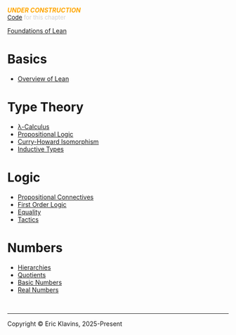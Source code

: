 <span style='color: orange'>***UNDER CONSTRUCTION***</span><br>
<span style='color: lightgray; font-size: 10pt'><a href='https://github.com/klavins/LeanBook/blob/main/main/../LeanBook/Chapters/SUMMARY.lean'>Code</a> for this chapter</span>


[Foundations of Lean](./Introduction.md)

# Basics

- [Overview of Lean](./Lean.md)

# Type Theory

- [λ-Calculus](./LambdaCalculus.md)
- [Propositional Logic](./PropositionalLogic.md)
- [Curry-Howard Isomorphism](./CurryHoward.md)
- [Inductive Types](./InductiveTypes.md)

# Logic

- [Propositional Connectives](./Connectives.md)
- [First Order Logic](./FirstOrderLogic.md)
- [Equality](./Equality.md)
- [Tactics](./Tactics.md)

# Numbers

- [Hierarchies](./Hierarchies.md)
- [Quotients](./Quotients.md)
- [Basic Numbers](./Numbers.md)
- [Real Numbers](./Reals.md)



<div style='height=50px'>&nbsp;</div><hr>
Copyright © Eric Klavins, 2025-Present
